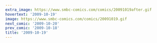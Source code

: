```yaml
---
extra_image: https://www.smbc-comics.com/comics/20091019after.gif
hovertext: '2009-10-19'
image: https://www.smbc-comics.com/comics/20091019.gif
next_comic: '2009-10-20'
prev_comic: '2009-10-18'
title: '2009-10-19'
---
```


